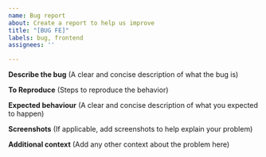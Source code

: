 ```yaml
---
name: Bug report
about: Create a report to help us improve
title: "[BUG FE]"
labels: bug, frontend
assignees: ''

---
```


**Describe the bug** (A clear and concise description of what the bug is)


**To Reproduce** (Steps to reproduce the behavior)


**Expected behaviour** (A clear and concise description of what you expected to happen)


**Screenshots** (If applicable, add screenshots to help explain your problem)


**Additional context** (Add any other context about the problem here)
